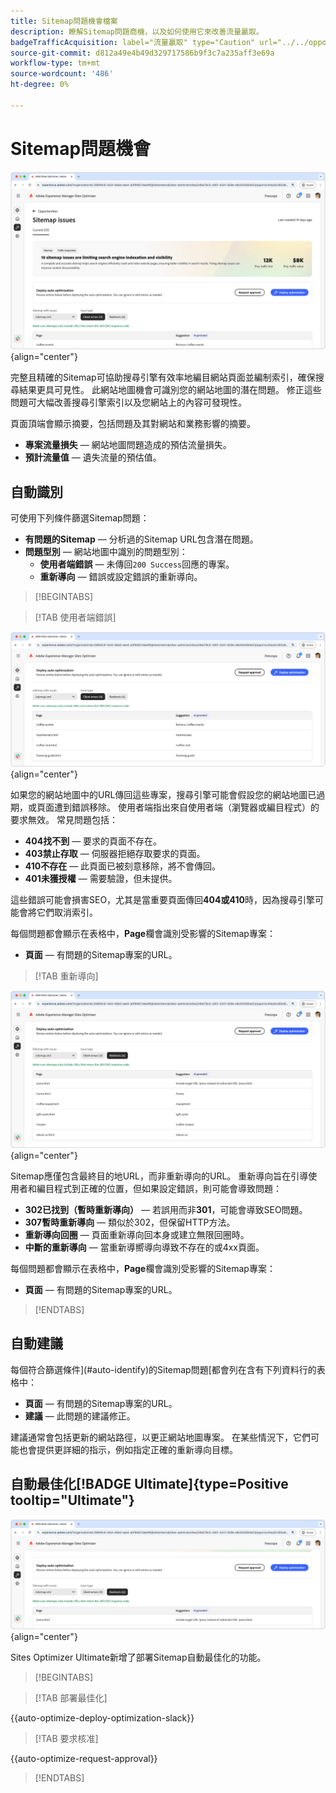 ```yaml
---
title: Sitemap問題機會檔案
description: 瞭解Sitemap問題商機，以及如何使用它來改善流量贏取。
badgeTrafficAcquisition: label="流量贏取" type="Caution" url="../../opportunity-types/traffic-acquisition.md" tooltip="流量贏取"
source-git-commit: d812a49e4b49d329717586b9f3c7a235aff3e69a
workflow-type: tm+mt
source-wordcount: '486'
ht-degree: 0%

---
```



# Sitemap問題機會

![網站地圖問題商機](./assets/sitemap-issues/hero.png){align="center"}

完整且精確的Sitemap可協助搜尋引擎有效率地編目網站頁面並編制索引，確保搜尋結果更具可見性。 此網站地圖機會可識別您的網站地圖的潛在問題。 修正這些問題可大幅改善搜尋引擎索引以及您網站上的內容可發現性。

頁面頂端會顯示摘要，包括問題及其對網站和業務影響的摘要。

* **專案流量損失** — 網站地圖問題造成的預估流量損失。
* **預計流量值** — 遺失流量的預估值。

## 自動識別

可使用下列條件篩選Sitemap問題：

* **有問題的Sitemap** — 分析過的Sitemap URL包含潛在問題。
* **問題型別** — 網站地圖中識別的問題型別：
   * **使用者端錯誤** — 未傳回`200 Success`回應的專案。
   * **重新導向** — 錯誤或設定錯誤的重新導向。

>[!BEGINTABS]

>[!TAB 使用者端錯誤]

![自動識別Sitemap使用者端錯誤](./assets/sitemap-issues/auto-identify-client-errors.png){align="center"}

如果您的網站地圖中的URL傳回這些專案，搜尋引擎可能會假設您的網站地圖已過期，或頁面遭到錯誤移除。 使用者端指出來自使用者端（瀏覽器或編目程式）的要求無效。 常見問題包括：

* **404找不到** — 要求的頁面不存在。
* **403禁止存取** — 伺服器拒絕存取要求的頁面。
* **410不存在** — 此頁面已被刻意移除，將不會傳回。
* **401未獲授權** — 需要驗證，但未提供。

這些錯誤可能會損害SEO，尤其是當重要頁面傳回&#x200B;**404或410**&#x200B;時，因為搜尋引擎可能會將它們取消索引。

每個問題都會顯示在表格中，**Page**&#x200B;欄會識別受影響的Sitemap專案：

* **頁面** — 有問題的Sitemap專案的URL。

>[!TAB 重新導向]

![自動識別Sitemap使用者端錯誤](./assets/sitemap-issues/auto-identify-redirects.png){align="center"}

Sitemap應僅包含最終目的地URL，而非重新導向的URL。 重新導向旨在引導使用者和編目程式到正確的位置，但如果設定錯誤，則可能會導致問題：

* **302已找到（暫時重新導向）** — 若誤用而非&#x200B;**301**，可能會導致SEO問題。
* **307暫時重新導向** — 類似於302，但保留HTTP方法。
* **重新導向回圈** — 頁面重新導向回本身或建立無限回圈時。
* **中斷的重新導向** — 當重新導嚮導向導致不存在的或4xx頁面。

每個問題都會顯示在表格中，**Page**&#x200B;欄會識別受影響的Sitemap專案：

* **頁面** — 有問題的Sitemap專案的URL。

>[!ENDTABS]

## 自動建議

每個符合篩選條件](#auto-identify)的Sitemap問題[都會列在含有下列資料行的表格中：

* **頁面** — 有問題的Sitemap專案的URL。
* **建議** — 此問題的建議修正。

建議通常會包括更新的網站路徑，以更正網站地圖專案。 在某些情況下，它們可能也會提供更詳細的指示，例如指定正確的重新導向目標。

## 自動最佳化[!BADGE Ultimate]{type=Positive tooltip="Ultimate"}


![自動最佳化Sitemap問題](./assets/sitemap-issues/auto-optimize.png){align="center"}

Sites Optimizer Ultimate新增了部署Sitemap自動最佳化的功能。

>[!BEGINTABS]

>[!TAB 部署最佳化]

{{auto-optimize-deploy-optimization-slack}}

>[!TAB 要求核准]

{{auto-optimize-request-approval}}

>[!ENDTABS]
